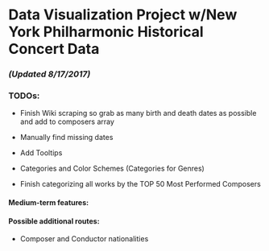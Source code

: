 # Data Visualization Project w/New York Philharmonic Historical Concert Data

### _(Updated 8/17/2017)_

### TODOs: 

* Finish Wiki scraping so grab as many birth and death dates as possible and add to composers array
* Manually find missing dates 


* Add Tooltips
* Categories and Color Schemes (Categories for Genres)
* Finish categorizing all works by the TOP 50 Most Performed Composers 

#### Medium-term features: 


#### Possible additional routes: 

* Composer and Conductor nationalities